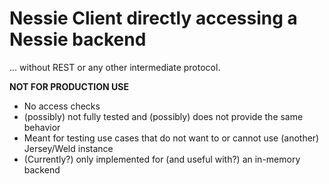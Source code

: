 # Nessie Client directly accessing a Nessie backend

... without REST or any other intermediate protocol.

**NOT FOR PRODUCTION USE**

* No access checks
* (possibly) not fully tested and (possibly) does not provide the same behavior
* Meant for testing use cases that do not want to or cannot use (another) Jersey/Weld instance
* (Currently?) only implemented for (and useful with?) an in-memory backend
